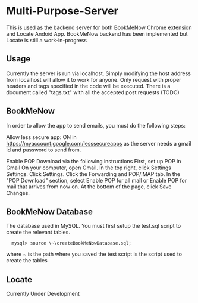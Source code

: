 # Multi-Purpose-Server
This is used as the backend server for both BookMeNow Chrome extension and Locate Andoid App. BookMeNow backend has been implemented but Locate is still a work-in-progress

## Usage
Currently the server is run via localhost. Simply modifying the host address from localhost will allow it to work for anyone. Only request with proper headers and tags specified in the code will be executed. There is a document called "tags.txt" with all the accepted post requests (TODO)

## BookMeNow
In order to allow the app to send emails, you must do the following steps:

Allow less secure app: ON in https://myaccount.google.com/lesssecureapps as the server needs a gmail id and password to send from.

Enable POP Download via the following instructions
First, set up POP in Gmail
On your computer, open Gmail.
In the top right, click Settings Settings.
Click Settings.
Click the Forwarding and POP/IMAP tab.
In the "POP Download" section, select Enable POP for all mail or Enable POP for mail that arrives from now on.
At the bottom of the page, click Save Changes.

## BookMeNow Database
The database used in MySQL. You must first setup the test.sql script to create the relevant tables.

      mysql> source \~\createBookMeNowDatabase.sql;

where ~ is the path where you saved the test script is the script used to create the tables

## Locate
Currently Under Development

